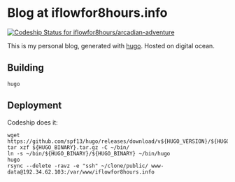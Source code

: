 Blog at iflowfor8hours.info
=====

[ ![Codeship Status for iflowfor8hours/arcadian-adventure](https://app.codeship.com/projects/71edf360-27ef-0133-7378-3ef19dc5f2fb/status?branch=master)](https://app.codeship.com/projects/97531)

This is my personal blog, generated with [hugo](https://gohugo.io/). Hosted on digital ocean.


Building
--------

`hugo`

Deployment
----------

Codeship does it:

    wget https://github.com/spf13/hugo/releases/download/v${HUGO_VERSION}/${HUGO_BINARY}.tar.gz
    tar xzf ${HUGO_BINARY}.tar.gz -C ~/bin/
    ln -s ~/bin/${HUGO_BINARY}/${HUGO_BINARY} ~/bin/hugo
    hugo
    rsync --delete -ravz -e "ssh" ~/clone/public/ www-data@192.34.62.103:/var/www/iflowfor8hours.info
